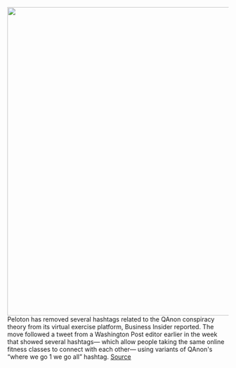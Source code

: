 <img src='https://cdn.vox-cdn.com/thumbor/SJoUX1fhSSiJJ9DBrOpg7K-xm38=/0x0:920x613/1200x800/filters:focal(387x234:533x380)/cdn.vox-cdn.com/uploads/chorus_image/image/67612099/peloton_tread_lifestyle_01_1571874451.0.jpg' width='700px' /><br/>
Peloton has removed several hashtags related to the QAnon conspiracy theory from its virtual exercise platform, Business Insider reported. The move followed a tweet from a Washington Post editor earlier in the week that showed several hashtags— which allow people taking the same online fitness classes to connect with each other— using variants of QAnon's “where we go 1 we go all” hashtag.
<a href='https://www.theverge.com/2020/10/10/21510509/peloton-removed-qanon-hashtags'> Source <a/>